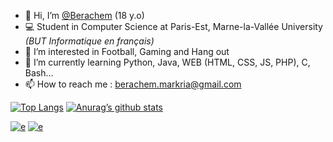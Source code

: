 - 👋 Hi, I’m <a href="https://berachem.dev/" target="_blank" >@Berachem</a> (18 y.o)
- 💻 Student in Computer Science at Paris-Est, Marne-la-Vallée University *(BUT Informatique en français)*
- 👀 I’m interested in Football, Gaming and Hang out
- 🌱 I’m currently learning Python, Java, WEB (HTML, CSS, JS, PHP), C, Bash...
- 📫 How to reach me : berachem.markria@gmail.com


<!---
Berachem/Berachem is a ✨ special ✨ repository because its `README.md` (this file) appears on your GitHub profile.
You can click the Preview link to take a look at your changes.
--->

[![Top Langs](https://github-readme-stats.vercel.app/api/top-langs/?username=Berachem&layout=compact)](https://github.com/Berachem)
[![Anurag’s github stats](https://github-readme-stats.vercel.app/api?username=Berachem)](https://github.com/Berachem)
<br>

[![e](https://img.shields.io/badge/LinkedIn-0077B5?style=for-the-badge&logo=linkedin&logoColor=white)](https://www.linkedin.com/in/berachem-markria/) [![e](https://img.shields.io/badge/Binance-FCD535?style=for-the-badge&logo=binance&logoColor=white)](https://accounts.binance.com/fr/register?ref=186859262)
